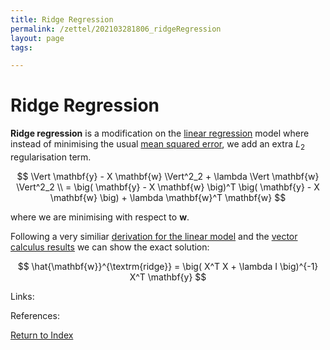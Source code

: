 ```yaml
---
title: Ridge Regression
permalink: /zettel/202103281806_ridgeRegression
layout: page
tags: 

---
```

# Ridge Regression

**Ridge regression** is a modification on the [linear regression](202011221622_linearRegression) model where instead of
minimising the usual [mean squared error](202101162041_lossFunctions), we add an extra $L_2$ regularisation term.

$$
\Vert \mathbf{y} - X \mathbf{w} \Vert^2_2 + \lambda \Vert \mathbf{w} \Vert^2_2 \\
= \big( \mathbf{y} - X \mathbf{w} \big)^T \big( \mathbf{y} - X \mathbf{w} \big) + \lambda \mathbf{w}^T \mathbf{w}
$$

where we are minimising with respect to $\mathbf{w}$. 

Following a very similiar [derivation for the linear model](202103141315_linearRegressionMatrixSolution) and the 
[vector calculus results](202101161942_vectorCalculusResults) we can show the exact solution:

$$
\hat{\mathbf{w}}^{\textrm{ridge}} = \big( X^T X + \lambda I \big)^{-1} X^T \mathbf{y}
$$

Links: 

References: 

[Return to Index](index)